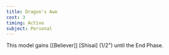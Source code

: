 ```yaml
---
title: Dragon's Awe
cost: 3
timing: Active
subject: Personal
---
```

This model gains [[Believer]] [Shisai] (1/2") until the End Phase.